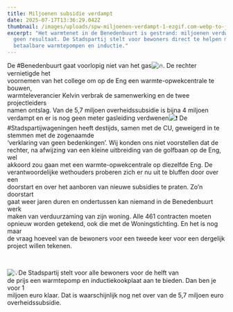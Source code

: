 ```yaml
---
title: Miljoenen subsidie verdampt
date: 2025-07-17T13:36:29.042Z
thumbnail: /images/uploads/spw-miljoenen-verdampt-1-ezgif.com-webp-to-jpg-converter.jpg
excerpt: "Het warmtenet in de Benedenbuurt is gestrand: miljoenen verdwenen,
  geen resultaat. De Stadspartij stelt voor bewoners direct te helpen met
  betaalbare warmtepompen en inductie."
---
```

<!--StartFragment-->

De #Benedenbuurt gaat voorlopig niet van het gas![🔥](https://s.w.org/images/core/emoji/16.0.1/svg/1f525.svg). De rechter vernietigde het\
voornemen van het college om op de Eng een warmte-opwekcentrale te bouwen,\
warmteleverancier Kelvin verbrak de samenwerking en de twee projectleiders\
namen ontslag. Van de 5,7 miljoen overheidssubsidie is bijna 4 miljoen\
verdampt en er is nog geen meter gasleiding verdwenen![❗](https://s.w.org/images/core/emoji/16.0.1/svg/2757.svg) De #Stadspartijwageningen heeft destijds, samen met de CU, geweigerd in te stemmen met de zogenaamde\
‘verklaring van geen bedenkingen’. Wij konden ons niet voorstellen dat de\
rechter, na afwijzing van een kleine uitbreiding van de golfbaan op de Eng, wel\
akkoord zou gaan met een warmte-opwekcentrale op diezelfde Eng. De\
verantwoordelijke wethouders proberen zich er nu uit te bluffen door over een\
doorstart en over het aanboren van nieuwe subsidies te praten. Zo’n doorstart\
gaat weer jaren duren en ondertussen kan niemand in de Benedenbuurt werk\
maken van verduurzaming van zijn woning. Alle 461 contracten moeten\
opnieuw worden getekend, ook die met de Woningstichting. En het is nog maar\
de vraag hoeveel van de bewoners voor een tweede keer voor een dergelijk\
project willen tekenen.

 

![💡](https://s.w.org/images/core/emoji/16.0.1/svg/1f4a1.svg)De Stadspartij stelt voor alle bewoners voor de helft van\
de prijs een warmtepomp en inductiekookplaat aan te bieden. Dan ben je voor 1\
miljoen euro klaar. Dat is waarschijnlijk nog net over van de 5,7 miljoen euro\
overheidssubsidie.

<!--EndFragment-->
